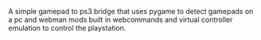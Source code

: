 A simple gamepad to ps3 bridge that uses pygame to detect gamepads on a pc and webman mods built in webcommands and virtual controller emulation to control the playstation.
